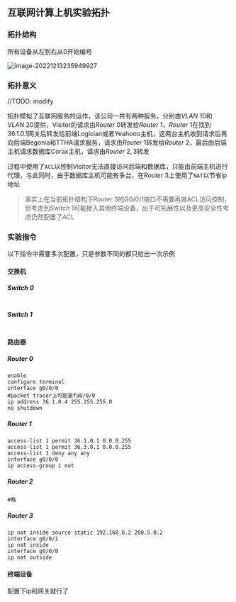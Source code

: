 ## 互联网计算上机实验拓扑

### 拓扑结构

所有设备从左到右从0开始编号

![image-20221213235949927](C:\Users\Corax\AppData\Roaming\Typora\typora-user-images\image-20221213235949927.png)

### 拓扑意义

//TODO: modify

拓扑模拟了互联网服务的运作，该公司一共有两种服务，分别由$VLAN~10$和$VLAN~20$提供，Visitor的请求由$Router~0$转发给$Router~1$，$Router~1$在找到36.1.0.1网关后转发给前端Logician或者Yeahooo主机，这两台主机收到请求后再向后端Begonia和TTHA请求服务，请求由$Router~1$转发给$Router~2$，最后由后端主机请求数据库Corax主机，请求由$Router~2,3$转发

过程中使用了`ACL`以控制Visitor无法直接访问后端和数据库，只能由前端主机进行代理，与此同时，由于数据库主机可能有多台，在$Router~3$上使用了`NAT`以节省ip地址

> 事实上在当前拓扑结构下$Router~3$的G0/0/1端口不需要再做ACL访问控制，但考虑到$Switch~1$可能接入其他终端设备，出于可拓展性以及更高安全性考虑仍然配置了ACL

### 实验指令

以下指令中需要多次配置，只是参数不同的都只给出一次示例

#### 交换机

##### Switch 0

~~~~

~~~~

##### Switch 1

~~~~

~~~~

#### 路由器

##### Router 0

~~~~
enable
configure terminal
interface g0/0/0
#packet tracer上可能是fa0/0/0
ip address 36.1.0.4 255.255.255.0
no shutdown
~~~~

##### Router 1

~~~~
access-list 1 permit 36.1.0.1 0.0.0.255
access-list 1 permit 36.3.0.1 0.0.0.255
access-list 1 deny any any
interface g0/0/0
ip access-group 1 out
~~~~

##### Router 2

~~~~
#略
~~~~

##### Router 3

~~~~
ip nat inside source static 192.168.0.2 200.5.0.2
interface g0/0/1
ip nat inside
interface g0/0/0
ip nat outside
~~~~

#### 终端设备

配置下ip和网关就行了
